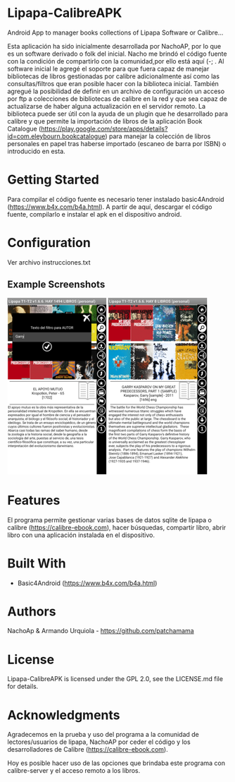 # Lipapa-CalibreAPK
Android App to manager books collections of Lipapa Software or Calibre...

Esta aplicación ha sido inicialmente desarrollada por NachoAP, por lo que es un software derivado o folk del inicial. Nacho me brindó el código fuente con la condición de compartirlo con la comunidad,por ello está aquí (-; . Al software inicial le agregé el soporte para que fuera capaz de manejar bibliotecas de libros gestionadas por calibre adicionalmente así como las consultas/filtros que eran posible hacer con la biblioteca inicial. También agregué la posibilidad de definir en un archivo de configuración un acceso por ftp a colecciones de bibliotecas de calibre en la red y que sea capaz de actualizarse de haber alguna actualización en el servidor remoto. 
La biblioteca puede ser útil con la ayuda de un plugin que he desarrollado para calibre y que permite la importación de libros de la aplicación Book Catalogue (https://play.google.com/store/apps/details?id=com.eleybourn.bookcatalogue) para manejar la colección de libros personales en papel tras haberse importado (escaneo de barra por ISBN) o introducido en esta.

# Getting Started
Para compilar el código fuente es necesario tener instalado basic4Android (https://www.b4x.com/b4a.html). A partir de aquí, descargar el código fuente, compilarlo e instalar el apk en el dispositivo android.

# Configuration
Ver archivo instrucciones.txt

## Example Screenshots
![GitHub Logo](/examples/example1.png)
![GitHub Logo](/examples/example2.png)

# Features
El programa permite gestionar varias bases de datos sqlite de lipapa o calibre (https://calibre-ebook.com), hacer búsquedas, compartir libro, abrir libro con una aplicación instalada en el dispositivo.


# Built With
- Basic4Android (https://www.b4x.com/b4a.html)

# Authors
NachoAp & Armando Urquiola - https://github.com/patchamama

# License
Lipapa-CalibreAPK is licensed under the GPL 2.0, see the LICENSE.md file for details.

# Acknowledgments
Agradecemos en la prueba y uso del programa a la comunidad de lectores/usuarios de lipapa, NachoAP por ceder el código y los desarrolladores de Calibre (https://calibre-ebook.com).

Hoy es posible hacer uso de las opciones que brindaba este programa con calibre-server y el acceso remoto a los libros.
